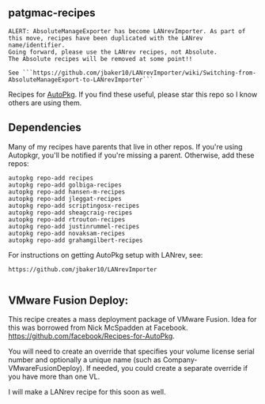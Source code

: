 ## patgmac-recipes

```
ALERT: AbsoluteManageExporter has become LANrevImporter. As part of this move, recipes have been duplicated with the LANrev name/identifier. 
Going forward, please use the LANrev recipes, not Absolute. 
The Absolute recipes will be removed at some point!!

See ```https://github.com/jbaker10/LANrevImporter/wiki/Switching-from-AbsoluteManageExport-to-LANrevImporter```
```

Recipes for [AutoPkg](http://autopkg.github.io/autopkg/). If you find these useful, please star this repo so I know others are using them.

## Dependencies

Many of my recipes have parents that live in other repos. If you're using Autopkgr, you'll be notified if you're missing a parent. Otherwise, add these repos:

```
autopkg repo-add recipes
autopkg repo-add golbiga-recipes
autopkg repo-add hansen-m-recipes
autopkg repo-add jleggat-recipes
autopkg repo-add scriptingosx-recipes
autopkg repo-add sheagcraig-recipes
autopkg repo-add rtrouton-recipes
autopkg repo-add justinrummel-recipes
autopkg repo-add novaksam-recipes
autopkg repo-add grahamgilbert-recipes
```

For instructions on getting AutoPkg setup with LANrev, see:
```
https://github.com/jbaker10/LANrevImporter  
 
```

## VMware Fusion Deploy:  

This recipe creates a mass deployment package of VMware Fusion. Idea for this was borrowed from Nick McSpadden at Facebook. https://github.com/facebook/Recipes-for-AutoPkg.  

You will need to create an override that specifies your volume license serial number and optionally a unique name (such as Company-VMwareFusionDeploy). 
If needed, you could create a separate override if you have more than one VL.  

I will make a LANrev recipe for this soon as well. 